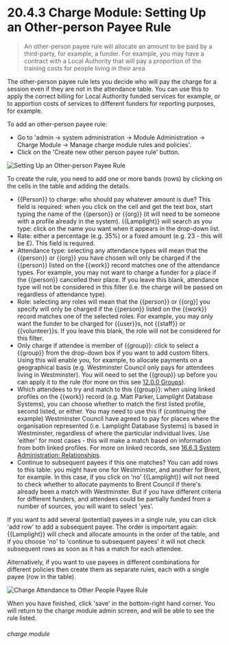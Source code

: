 # 20.4.3 Charge Module: Setting Up an Other-person Payee Rule

> An other-person payee rule will allocate an amount to be paid by a third-party, for example, a funder. For example, you may have a contract with a Local Authority that will pay a proportion of the training costs for people living in their area



The other-person payee rule lets you decide who will pay the charge for a session even if they are not in the attendance table. You can use this to apply the correct billing for Local Authority funded services for example, or to apportion costs of services to different funders for reporting purposes, for example.

To add an other-person payee rule:

- Go to 'admin -> system administration -> Module Administration -> Charge Module -> Manage charge module rules and policies'. 
- Click on the 'Create new other person payee rule' button. 

![Setting Up an Other-person Payee Rule](20.4.3b.png)

To create the rule, you need to add one or more bands (rows) by clicking on the cells in the table and adding the details.
   - {{Person}} to charge: who should pay whatever amount is due? This field is required: when you click on the cell and get the text box, start typing the name of the {{person}} or {{org}} (it will need to be someone with a profile already in the system). {{Lamplight}} will search as you type: click on the name you want when it appears in the drop-down list. 
   - Rate: either a percentage (e.g. 35%) or a fixed amount (e.g. 23 - this will be £). This field is required. 
   - Attendance type: selecting any attendance types will mean that the {{person}} or {{org}} you have chosen will only be charged if the {{person}} listed on the {{work}} record matches one of the attendance types. For example, you may not want to charge a funder for a place if the {{person}} cancelled their place. If you leave this blank, attendance type will not be considered in this filter (i.e. the charge will be passed on regardless of attendance type). 
   - Role: selecting any roles will mean that the {{person}} or {{org}] you specify will only be charged if the {{person}} listed on the {{work}} record matches one of the selected roles. For example, you may only want the funder to be charged for {{user}}s, not {{staff}} or {{volunteer}}s. If you leave this blank, the role will not be considered for this filter. 
   - Only charge if attendee is member of {{group}}: click to select a {{group}} from the drop-down box if you want to add custom filters. Using this will enable you, for example, to allocate payments on a geographical basis (e.g. Westminster Council only pays for attendees living in Westminster). You will need to set the {{group}} up before you can apply it to the rule (for more on this see [12.0.0 Groups](/help/index/p/12.0.0)).
   - Which attendees to try and match to this {{group}}: when using linked profiles on the {{work}} record (e.g. Matt Parker, Lamplight Database Systems), you can choose whether to match the first listed profile, second listed, or either. You may need to use this if (continuing the example) Westminster Council have agreed to pay for places where the organisation represented (i.e. Lamplight Database Systems) is based in Westminster, regardless of where the particular individual lives. Use 'either' for most cases - this will make a match based on information from both linked profiles. For more on linked records, see [16.6.3 System Administration: Relationships](/help/index/p/16.6.3).
   - Continue to subsequent payees if this one matches? You can add rows to this table: you might have one for Westminster, and another for Brent, for example. In this case, if you click on 'no' {{Lamplight}} will not need to check whether to allocate payments to Brent Council if there's already been a match with Westminster. But if you have different criteria for different funders, and attendees could be partially funded from a number of sources, you will want to select 'yes'. 


If you want to add several (potential) payees in a single rule, you can click 'add row' to add a subsequent payee. The order is important again: {{Lamplight}} will check and allocate amounts in the order of the table, and if you choose 'no' to 'continue to subsequent payees' it will not check subsequent rows as soon as it has a match for each attendee. 

Alternatively, if you want to use payees in different combinations for different policies then create them as separate rules, each with a single payee (row in the table).  

![Charge Attendance to Other People Payee Rule](20.4.3a.png)

When you have finished, click 'save' in the bottom-right hand corner. You will return to the charge module admin screen, and will be able to see the rule listed. 


###### charge module

